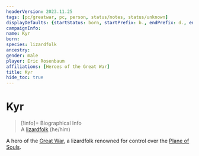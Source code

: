```yaml
---
headerVersion: 2023.11.25
tags: [pc/greatwar, pc, person, status/notes, status/unknown]
displayDefaults: {startStatus: born, startPrefix: b., endPrefix: d., endStatus: died}
campaignInfo:
name: Kyr
born:
species: lizardfolk
ancestry:
gender: male
player: Eric Rosenbaum
affiliations: [Heroes of the Great War]
title: Kyr
hide_toc: true
---
```

# Kyr
>[!info]+ Biographical Info  
> A [lizardfolk](<../../../species/children-of-the-embodied-gods/lizardfolk/lizardfolk.md>) (he/him)  
> 

A hero of the [Great War](<../../../events/1500s/great-war.md>), a lizardfolk renowned for control over the [Plane of Souls](<../../../cosmology/multiverse/spiritual-realms/plane-of-souls.md>).

